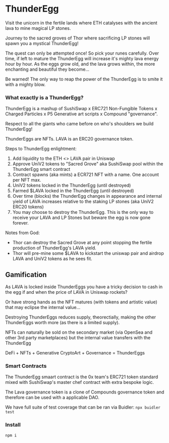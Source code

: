# ThunderEgg

Visit the unicorn in the fertile lands where ETH catalyses with the ancient lava to mine magical LP stones.

Journey to the sacred groves of Thor where sacrificing LP stones will spawn you a mystical ThunderEgg!

The quest can only be attempted once! So pick your runes carefully. Over time, if left to mature the ThunderEgg will increase it's mighty lava energy hour by hour. As the eggs grow old, and the lava grows within, the more enchanting and beautiful they become... 

Be warned! The only way to reap the power of the ThunderEgg is to smite it with a mighty blow.

### What exactly is a ThunderEgg?

ThunderEgg is a mashup of SushiSwap x ERC721 Non-Fungible Tokens x Charged Particles x P5 Generative art scripts x Compound "governance". 

Respect to all the giants who came before on who's shoulders we build ThunderEgg!

ThunderEggs are NFTs. LAVA is an ERC20 governance token.

Steps to ThunderEgg enlightment:
1. Add liquidity to the ETH <> LAVA pair in Uniswap
1. Approve UniV2 tokens to "Sacred Grove" aka SushiSwap pool within the ThunderEgg smart contract
1. Contract spawns (aka mints) a ECR721 NFT with a name. One account per NFT max.
1. UniV2 tokens locked in the ThunderEgg (until destroyed)
1. Farmed $LAVA locked in the ThunderEgg (until destroyed)
1. Over time (blocks) the ThunderEgg changes in appearance and internal yield of LAVA increases relative to the staking LP stones (aka UniV2 ERC20 tokens)
1. You may choose to destroy the ThunderEgg. This is the only way to receive your LAVA and LP Stones but beware the egg is now gone forever.

Notes from God:
* Thor can destroy the Sacred Grove at any point stopping the fertile production of ThunderEgg's LAVA yield.
* Thor will pre-mine some $LAVA to kickstart the uniswap pair and airdrop LAVA and UniV2 tokens as he sees fit.

## Gamification

As LAVA is locked inside ThunderEggs you have a tricky decision to cash in the egg if and when the price of LAVA in Uniswap rockets?

Or have strong hands as the NFT matures (with tokens and artistic value) that may eclipse the internal value... 

Destroying ThunderEggs reduces supply, theorectially, making the other ThunderEggs worth more (as there is a limited supply). 

NFTs can naturally be sold on the secondary market (via OpenSea and other 3rd party marketplaces) but the internal value transfers with the ThunderEgg

DeFi + NFTs + Generative CryptoArt + Governance = ThunderEggs

### Smart Contracts

The ThunderEgg smaart contract is the 0x team's ERC721 token standard mixed with SushiSwap's master chef contract with extra bespoke logic.

The Lava governance token is a clone of Compounds governance token and therefore can be used with a applicable DAO.

We have full suite of test coverage that can be ran via Buidler: `npx buidler test`

### Install

`npm i`

